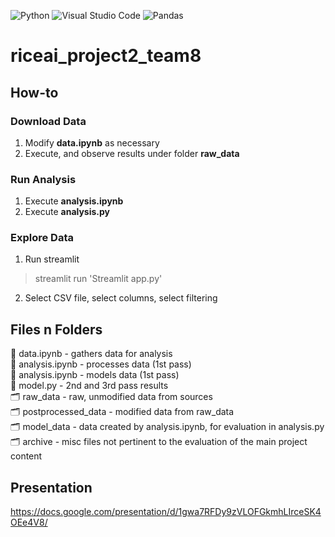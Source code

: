 ![Python](https://img.shields.io/badge/python-3670A0?style=for-the-badge&logo=python&logoColor=ffdd54)
![Visual Studio Code](https://img.shields.io/badge/Visual%20Studio%20Code-0078d7.svg?style=for-the-badge&logo=visual-studio-code&logoColor=white)
![Pandas](https://img.shields.io/badge/pandas-%23150458.svg?style=for-the-badge&logo=pandas&logoColor=white)

# riceai_project2_team8
## How-to
### Download Data
1. Modify **data.ipynb** as necessary
2. Execute, and observe results under folder **raw_data**
### Run Analysis
1. Execute **analysis.ipynb**
2. Execute **analysis.py**
### Explore Data
1. Run streamlit
> streamlit run 'Streamlit app.py'
2. Select CSV file, select columns, select filtering
## Files n Folders  
:paperclip: data.ipynb - gathers data for analysis      
:paperclip: analysis.ipynb - processes data (1st pass)     
:paperclip: analysis.ipynb - models data (1st pass)          
:paperclip: model.py - 2nd and 3rd pass results     
:card_index_dividers: raw_data - raw, unmodified data from sources      
:card_index_dividers: postprocessed_data - modified data from raw_data      
:card_index_dividers: model_data - data created by analysis.ipynb, for evaluation in analysis.py        
:card_index_dividers: archive - misc files not pertinent to the evaluation of the main project content
## Presentation
https://docs.google.com/presentation/d/1gwa7RFDy9zVLOFGkmhLIrceSK4OEe4V8/